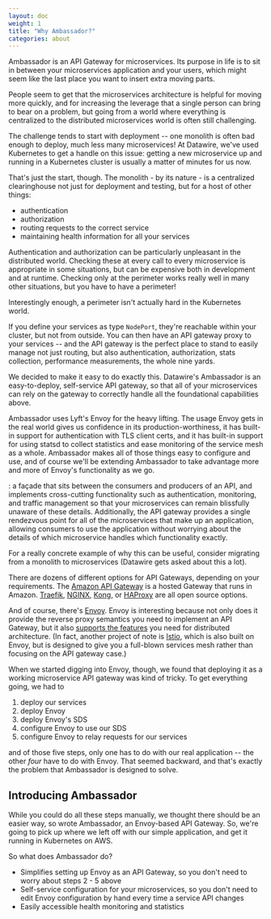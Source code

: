 ```yaml
---
layout: doc
weight: 1
title: "Why Ambassador?"
categories: about
---
```


<link rel="stylesheet" href="{{ "/css/mermaid.css" | prepend: site.baseurl }}">
<script src="{{ "/js/mermaid.min.js" | prepend: site.baseurl }}"></script>
<script>mermaid.initialize({
   startOnLoad: true,
   cloneCssStyles: false,
 });
</script>

Ambassador is an API Gateway for microservices. Its purpose in life is to sit in between your microservices application and your users, which might seem like the last place you want to insert extra moving parts. 

People seem to get that the microservices architecture is helpful for moving more quickly, and for increasing the leverage that a single person can bring to bear on a problem, but going from a world where everything is centralized to the distributed microservices world is often still challenging.

The challenge tends to start with deployment -- one monolith is often bad enough to deploy, much less many microservices! At Datawire, we've used Kubernetes to get a handle on this issue: getting a new microservice up and running in a Kubernetes cluster is usually a matter of minutes for us now. 

That's just the start, though. The monolith - by its nature - is a centralized clearinghouse not just for deployment and testing, but for a host of other things:

- authentication
- authorization
- routing requests to the correct service
- maintaining health information for all your services

Authentication and authorization can be particularly unpleasant in the distributed world. Checking these at every call to every microservice is appropriate in some situations, but can be expensive both in development and at runtime. Checking only at the perimeter works really well in many other situations, but you have to have a perimeter! 

Interestingly enough, a perimeter isn't actually hard in the Kubernetes world.

If you define your services as type `NodePort`, they're reachable within your cluster, but not from outside. You can then have an API gateway proxy to your services -- and the API gateway is the perfect place to stand to easily manage not just routing, but also authentication, authorization, stats collection, performance measurements, the whole nine yards.

We decided to make it easy to do exactly this. Datawire's Ambassador is an easy-to-deploy, self-service API gateway, so that all of your microservices can rely on the gateway to correctly handle all the foundational capabilities above.

Ambassador uses Lyft's Envoy for the heavy lifting. The usage Envoy gets in the real world gives us confidence in its production-worthiness, it has built-in support for authentication with TLS client certs, and it has built-in support for using statsd to collect statistics and ease monitoring of the service mesh as a whole. Ambassador makes all of those things easy to configure and use, and of course we'll be extending Ambassador to take advantage more and more of Envoy's functionality as we go.


: a façade that sits between the consumers and producers of an API, and implements cross-cutting functionality such as authentication, monitoring, and traffic management so that your microservices can remain blissfully unaware of these details. Additionally, the API gateway provides a single rendezvous point for all of the microservices that make up an application, allowing consumers to use the application without worrying about the details of which microservice handles which functionality exactly.

For a really concrete example of why this can be useful, consider migrating from a monolith to microservices (Datawire gets asked about this a lot).


There are dozens of different options for API Gateways, depending on your requirements. The [Amazon API Gateway](https://aws.amazon.com/api-gateway/) is a hosted Gateway that runs in Amazon. [Traefik](https://traefik.io/),
[NGINX](http://nginx.org/), [Kong](https://getkong.org/), or [HAProxy](http://www.haproxy.org/) are all open source options.

And of course, there's [Envoy](lyft.github.io/envoy/). Envoy is interesting because not only does it provide the reverse proxy semantics you need to implement an API Gateway, but it also [supports the features](https://www.datawire.io/guide/traffic/getting-started-lyft-envoy-microservices-resilience/) you need for distributed architecture. (In fact, another project of note is [Istio](https://istio.io), which is also built on Envoy, but is designed to give you a full-blown services mesh rather than focusing on the API gateway case.)

When we started digging into Envoy, though, we found that deploying it as a working microservice API gateway was kind of tricky. To get everything going, we had to

1. deploy our services
2. deploy Envoy
3. deploy Envoy's SDS
4. configure Envoy to use our SDS
5. configure Envoy to relay requests for our services

and of those five steps, only one has to do with our real application -- the other _four_ have to do with Envoy. That seemed backward, and that's exactly the problem that Ambassador is designed to solve.





## Introducing Ambassador

While you could do all these steps manually, we thought there should be an easier way, so wrote Ambassador, an Envoy-based API Gateway. So, we're going to pick up where we left off with our simple application, and get it running in Kubernetes on AWS.

So what does Ambassador do?

* Simplifies setting up Envoy as an API Gateway, so you don't need to worry about steps 2 - 5 above
* Self-service configuration for your microservices, so you don't need to edit Envoy configuration by hand every time a service API changes
* Easily accessible health monitoring and statistics

